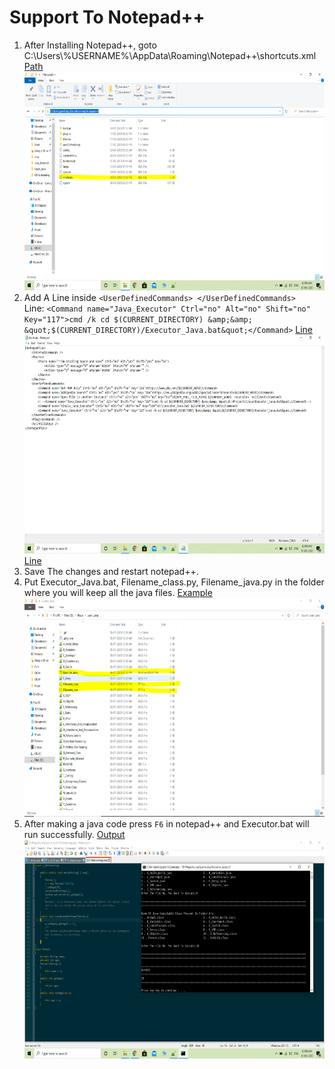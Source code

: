 # Support To Notepad++
1. After Installing Notepad++, goto C:\Users\\%USERNAME%\AppData\Roaming\Notepad++\shortcuts.xml <br> [Path](Screenshots/1.Path.PNG)
<img src =Screenshots/1.Path.PNG width="650" height="350" alt="Path"><br>
2. Add A Line inside ```<UserDefinedCommands> </UserDefinedCommands> ``` <br>
Line: ``` <Command name="Java_Executor" Ctrl="no" Alt="no" Shift="no" Key="117">cmd /k cd $(CURRENT_DIRECTORY) &amp;&amp; &quot;$(CURRENT_DIRECTORY)/Executor_Java.bat&quot;</Command> ``` [Line](Screenshots/2.shortcuts.xml.PNG) <img src =Screenshots/2.shortcuts.xml.PNG width="650" height="350" alt="Shortcuts.xml File"> [Line](Screenshots/2.shortcuts.xml.PNG) <br>
3. Save The changes and restart notepad++. <br>
4. Put Executor_Java.bat, Filename_class.py, Filename_java.py in the folder where you will keep all the java files. [Example](Screenshots/3.Files)<img src =Screenshots/3.Files.PNG width="650" height="350" alt="Files in an java folder"> <br>
5. After making a java code press ```F6``` in notepad++ and Executor.bat will run successfully. [Output](Screenshots/4.Output.PNG)
<img src =Screenshots/4.Output.PNG width="650" height="350" alt="Output"><br>